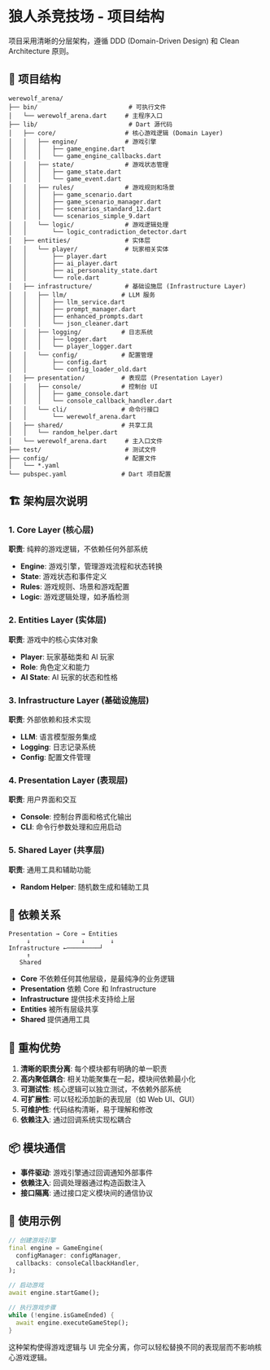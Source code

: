 # 狼人杀竞技场 - 项目结构

项目采用清晰的分层架构，遵循 DDD (Domain-Driven Design) 和 Clean Architecture 原则。

## 📁 项目结构

```
werewolf_arena/
├── bin/                         # 可执行文件
│   └── werewolf_arena.dart     # 主程序入口
├── lib/                         # Dart 源代码
│   ├── core/                   # 核心游戏逻辑 (Domain Layer)
│   │   ├── engine/             # 游戏引擎
│   │   │   ├── game_engine.dart
│   │   │   └── game_engine_callbacks.dart
│   │   ├── state/              # 游戏状态管理
│   │   │   ├── game_state.dart
│   │   │   └── game_event.dart
│   │   ├── rules/              # 游戏规则和场景
│   │   │   ├── game_scenario.dart
│   │   │   ├── game_scenario_manager.dart
│   │   │   ├── scenarios_standard_12.dart
│   │   │   └── scenarios_simple_9.dart
│   │   └── logic/              # 游戏逻辑处理
│   │       └── logic_contradiction_detector.dart
│   ├── entities/               # 实体层
│   │   └── player/             # 玩家相关实体
│   │       ├── player.dart
│   │       ├── ai_player.dart
│   │       ├── ai_personality_state.dart
│   │       └── role.dart
│   ├── infrastructure/         # 基础设施层 (Infrastructure Layer)
│   │   ├── llm/               # LLM 服务
│   │   │   ├── llm_service.dart
│   │   │   ├── prompt_manager.dart
│   │   │   ├── enhanced_prompts.dart
│   │   │   └── json_cleaner.dart
│   │   ├── logging/           # 日志系统
│   │   │   ├── logger.dart
│   │   │   └── player_logger.dart
│   │   └── config/            # 配置管理
│   │       ├── config.dart
│   │       └── config_loader_old.dart
│   ├── presentation/          # 表现层 (Presentation Layer)
│   │   ├── console/           # 控制台 UI
│   │   │   ├── game_console.dart
│   │   │   └── console_callback_handler.dart
│   │   └── cli/               # 命令行接口
│   │       └── werewolf_arena.dart
│   ├── shared/                # 共享工具
│   │   └── random_helper.dart
│   └── werewolf_arena.dart     # 主入口文件
├── test/                       # 测试文件
├── config/                     # 配置文件
│   └── *.yaml
└── pubspec.yaml               # Dart 项目配置
```

## 🏗️ 架构层次说明

### 1. Core Layer (核心层)
**职责**: 纯粹的游戏逻辑，不依赖任何外部系统
- **Engine**: 游戏引擎，管理游戏流程和状态转换
- **State**: 游戏状态和事件定义
- **Rules**: 游戏规则、场景和游戏配置
- **Logic**: 游戏逻辑处理，如矛盾检测

### 2. Entities Layer (实体层)
**职责**: 游戏中的核心实体对象
- **Player**: 玩家基础类和 AI 玩家
- **Role**: 角色定义和能力
- **AI State**: AI 玩家的状态和性格

### 3. Infrastructure Layer (基础设施层)
**职责**: 外部依赖和技术实现
- **LLM**: 语言模型服务集成
- **Logging**: 日志记录系统
- **Config**: 配置文件管理

### 4. Presentation Layer (表现层)
**职责**: 用户界面和交互
- **Console**: 控制台界面和格式化输出
- **CLI**: 命令行参数处理和应用启动

### 5. Shared Layer (共享层)
**职责**: 通用工具和辅助功能
- **Random Helper**: 随机数生成和辅助工具

## 🔗 依赖关系

```
Presentation → Core → Entities
     ↓              ↓       ↓
Infrastructure ←─────────┘
     ↑
   Shared
```

- **Core** 不依赖任何其他层级，是最纯净的业务逻辑
- **Presentation** 依赖 Core 和 Infrastructure
- **Infrastructure** 提供技术支持给上层
- **Entities** 被所有层级共享
- **Shared** 提供通用工具

## 🎯 重构优势

1. **清晰的职责分离**: 每个模块都有明确的单一职责
2. **高内聚低耦合**: 相关功能聚集在一起，模块间依赖最小化
3. **可测试性**: 核心逻辑可以独立测试，不依赖外部系统
4. **可扩展性**: 可以轻松添加新的表现层（如 Web UI、GUI）
5. **可维护性**: 代码结构清晰，易于理解和修改
6. **依赖注入**: 通过回调系统实现松耦合

## 📦 模块通信

- **事件驱动**: 游戏引擎通过回调通知外部事件
- **依赖注入**: 回调处理器通过构造函数注入
- **接口隔离**: 通过接口定义模块间的通信协议

## 🚀 使用示例

```dart
// 创建游戏引擎
final engine = GameEngine(
  configManager: configManager,
  callbacks: consoleCallbackHandler,
);

// 启动游戏
await engine.startGame();

// 执行游戏步骤
while (!engine.isGameEnded) {
  await engine.executeGameStep();
}
```

这种架构使得游戏逻辑与 UI 完全分离，你可以轻松替换不同的表现层而不影响核心游戏逻辑。
